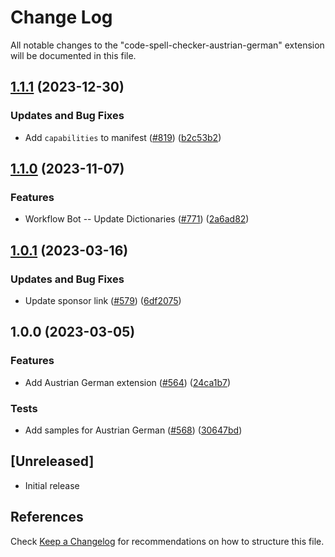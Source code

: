 # Change Log

All notable changes to the "code-spell-checker-austrian-german" extension will be documented in this file.

## [1.1.1](https://github.com/streetsidesoftware/vscode-cspell-dict-extensions/compare/code-spell-checker-austrian-german@1.1.0...code-spell-checker-austrian-german@1.1.1) (2023-12-30)


### Updates and Bug Fixes

* Add `capabilities` to manifest ([#819](https://github.com/streetsidesoftware/vscode-cspell-dict-extensions/issues/819)) ([b2c53b2](https://github.com/streetsidesoftware/vscode-cspell-dict-extensions/commit/b2c53b27df0597c88c82c9773c054a1a5f6c1b54))

## [1.1.0](https://github.com/streetsidesoftware/vscode-cspell-dict-extensions/compare/code-spell-checker-austrian-german@1.0.1...code-spell-checker-austrian-german@1.1.0) (2023-11-07)


### Features

* Workflow Bot -- Update Dictionaries ([#771](https://github.com/streetsidesoftware/vscode-cspell-dict-extensions/issues/771)) ([2a6ad82](https://github.com/streetsidesoftware/vscode-cspell-dict-extensions/commit/2a6ad8295ed4e5264867df8c9c97e14d6e0763bc))

## [1.0.1](https://github.com/streetsidesoftware/vscode-cspell-dict-extensions/compare/code-spell-checker-austrian-german@1.0.0...code-spell-checker-austrian-german@1.0.1) (2023-03-16)


### Updates and Bug Fixes

* Update sponsor link ([#579](https://github.com/streetsidesoftware/vscode-cspell-dict-extensions/issues/579)) ([6df2075](https://github.com/streetsidesoftware/vscode-cspell-dict-extensions/commit/6df2075cda94e9253a1f11d5dcf63e73a49b8edd))

## 1.0.0 (2023-03-05)


### Features

* Add Austrian German extension ([#564](https://github.com/streetsidesoftware/vscode-cspell-dict-extensions/issues/564)) ([24ca1b7](https://github.com/streetsidesoftware/vscode-cspell-dict-extensions/commit/24ca1b77ccdce5acbcf2837bd09b8fc2c06546b2))


### Tests

* Add samples for Austrian German ([#568](https://github.com/streetsidesoftware/vscode-cspell-dict-extensions/issues/568)) ([30647bd](https://github.com/streetsidesoftware/vscode-cspell-dict-extensions/commit/30647bdd9731f520f1736823c44da186970d1b7b))

## [Unreleased]

- Initial release

## References

Check [Keep a Changelog](http://keepachangelog.com/) for recommendations on how to structure this file.
